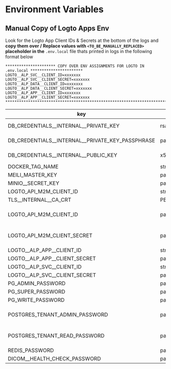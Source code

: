 # Environment Variables

## Manual Copy of Logto Apps Env

Look for the Logto App Client IDs & Secrets at the bottom of the logs and <b>copy them over / Replace values with `<TO_BE_MANUALLY_REPLACED>` placeholder in the</b> `.env.local` file thats printed in logs in the following format below
```
********************** COPY OVER ENV ASSIGNMENTS FOR LOGTO IN .env.local ***********************
LOGTO__ALP_SVC__CLIENT_ID=xxxxxxx
LOGTO__ALP_SVC__CLIENT_SECRET=xxxxxxx
LOGTO__ALP_DATA__CLIENT_ID=xxxxxxx
LOGTO__ALP_DATA__CLIENT_SECRET=xxxxxxx
LOGTO__ALP_APP__CLIENT_ID=xxxxxxx
LOGTO__ALP_APP__CLIENT_SECRET=xxxxxxx
************************************************************************************************
```


key | type | comment 
--- | --- | --- 
DB_CREDENTIALS__INTERNAL__PRIVATE_KEY | rsaPrivateKey | to encrypt dbcredentials entered in admin>setup>databases>configure
DB_CREDENTIALS__INTERNAL__PRIVATE_KEY_PASSPHRASE | passphrase | to encrypt dbcredentials entered in admin>setup>databases>configure
DB_CREDENTIALS__INTERNAL__PUBLIC_KEY | x509publicKey | to encrypt dbcredentials entered in admin>setup>databases>configure
DOCKER_TAG_NAME | string | default tag
MEILI_MASTER_KEY | password | meilisearch master key
MINIO__SECRET_KEY | password | meilisearch secret_key
LOGTO_API_M2M_CLIENT_ID | string | generated with logto APIs post init
TLS__INTERNAL__CA_CRT | PEM | generated
LOGTO_API_M2M_CLIENT_ID | password | logto static secrets matching deploy/logto/seed.sql - randomize with API later
LOGTO_API_M2M_CLIENT_SECRET | password | logto static secrets matching deploy/logto/seed.sql - randomize with API later
LOGTO__ALP_APP__CLIENT_ID | string | generated with logto APIs post init
LOGTO__ALP_APP__CLIENT_SECRET | password | generated with logto APIs post init
LOGTO__ALP_SVC__CLIENT_ID | string | generated with logto APIs post init
LOGTO__ALP_SVC__CLIENT_SECRET | password | generated with logto APIs post init
PG_ADMIN_PASSWORD | password | admin permissions
PG_SUPER_PASSWORD | password | all permissions
PG_WRITE_PASSWORD | password | write permissions only
POSTGRES_TENANT_ADMIN_PASSWORD | password | set in admin>setup>databases>configure but not in env.example
POSTGRES_TENANT_READ_PASSWORD | password | set in admin>setup>databases>configure but not in env.example
REDIS_PASSWORD | password | all permissions
DICOM__HEALTH_CHECK_PASSWORD | password | static secret to be generated later
